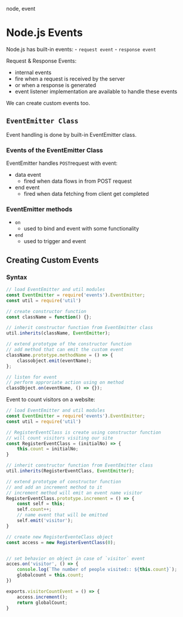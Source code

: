 node, event

# Node.js Events

Node.js has built-in events:
    - `request event`
    - `response event`


Request & Response Events:
- internal events
- fire when a request is received by the server 
- or when a response is generated
- event listener implementation are available to handle these events

We can create custom events too.

## `EventEmitter Class`

Event handling is done by built-in EventEmitter class.

### Events of the EventEmitter Class

EventEmitter handles `POST`request with event:
- data event
    - fired when data flows in from POST request
- end event
    - fired when data fetching from client get completed 


### EventEmitter methods
- `on` 
    - used to bind and event with some functionality
- `end`
    - used to trigger and event


## Creating Custom Events

### Syntax

```js
// load EventEmitter and util modules
const EventEmitter = require('events').EventEmitter;
const util = require('util')

// create constructor function
const className = function() {};

// inherit constructor function from EventEmitter class
util.inherits(className, EventEmitter);

// extend prototype of the constructor function
// add method that can emit the custom event
className.prototype.methodName = () => {
    classobject.emit(eventName);
};

// listen for event
// perform approriate action using on method
classObject.on(eventName, () => {});
```


Event to count visitors on a website:
```js
// load EventEmitter and util modules
const EventEmitter = require('events').EventEmitter;
const util = require('util')

// RegisterEventClass is create using constructor function
// will count visitors visiting our site
const RegisterEventClass = (initialNo) => {
    this.count = initialNo;
}

// inherit constructor function from EventEmitter class
util.inherits(RegisterEventClass, EventEmitter);

// extend prototype of constructor function
// and add an increment method to it
// increment method will emit an event name visitor
RegisterEventClass.prototype.increment = () => {
    const self = this;
    self.count++;
    // name event that will be emitted
    self.emit('visitor');
}

// create new RegisterEventeClass object
const access = new RegisterEventClass(0);


// set behavior on object in case of `visitor` event
acces.on('visitor', () => {
    console.log(`The number of people visited:: ${this.count}`);
    globalcount = this.count;
})

exports.visitorCountEvent = () => {
    access.increment();
    return globalCount;
}
```
